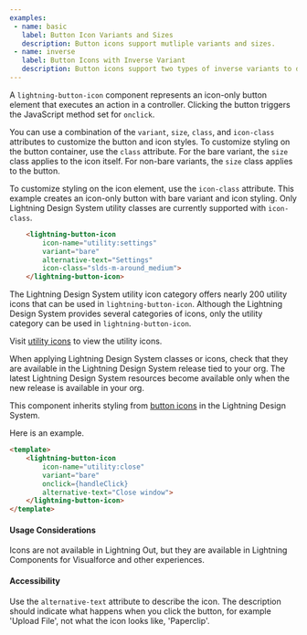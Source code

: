 ```yaml
---
examples:
 - name: basic
   label: Button Icon Variants and Sizes
   description: Button icons support mutliple variants and sizes.
 - name: inverse
   label: Button Icons with Inverse Variant
   description: Button icons support two types of inverse variants to display with a dark background.
---
```

A `lightning-button-icon` component represents an icon-only button element that
executes an action in a controller. Clicking the button triggers the JavaScript
method set for `onclick`.

You can use a combination of the `variant`, `size`, `class`, and `icon-class`
attributes to customize the button and icon styles. To customize styling on
the button container, use the `class` attribute. For the bare variant, the
`size` class applies to the icon itself. For non-bare variants, the `size`
class applies to the button.

To customize styling on the icon element, use the
`icon-class` attribute. This example creates an icon-only button with bare
variant and icon styling. Only Lightning Design System  utility classes are currently supported with `icon-class`.

```html
    <lightning-button-icon
        icon-name="utility:settings"
        variant="bare"
        alternative-text="Settings"
        icon-class="slds-m-around_medium">
    </lightning-button-icon>
```

The Lightning Design System utility icon category offers nearly 200 utility
icons that can be used in `lightning-button-icon`. Although the Lightning
Design System provides several categories of icons, only the utility category
can be used in `lightning-button-icon`.

Visit [utility icons](https://lightningdesignsystem.com/icons/#utility) to view the utility
icons.

When applying Lightning Design System classes or icons, check that they are
available in the Lightning Design System release tied to your org. The latest
Lightning Design System resources become available only when the new release
is available in your org.

This component inherits styling from
[button icons](https://www.lightningdesignsystem.com/components/button-icons/) in the
Lightning Design System.

Here is an example.

```html
<template>
    <lightning-button-icon
        icon-name="utility:close"
        variant="bare"
        onclick={handleClick}
        alternative-text="Close window">
    </lightning-button-icon>
</template>
```

#### Usage Considerations

Icons are not available in Lightning Out, but they are available in Lightning Components for Visualforce and other experiences.

#### Accessibility

Use the `alternative-text` attribute to describe the icon. The description
should indicate what happens when you click the button, for example 'Upload
File', not what the icon looks like, 'Paperclip'.

